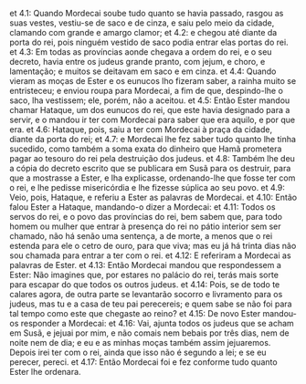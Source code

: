 et 4.1: Quando Mordecai soube tudo quanto se havia passado, rasgou as suas vestes, vestiu-se de saco e de cinza, e saiu pelo meio da cidade, clamando com grande e amargo clamor;
et 4.2: e chegou até diante da porta do rei, pois ninguém vestido de saco podia entrar elas portas do rei.
et 4.3: Em todas as províncias aonde chegava a ordem do rei, e o seu decreto, havia entre os judeus grande pranto, com jejum, e choro, e lamentação; e muitos se deitavam em saco e em cinza.
et 4.4: Quando vieram as moças de Ester e os eunucos lho fizeram saber, a rainha muito se entristeceu; e enviou roupa para Mordecai, a fim de que, despindo-lhe o saco, lha vestissem; ele, porém, não a aceitou.
et 4.5: Então Ester mandou chamar Hataque, um dos eunucos do rei, que este havia designado para a servir, e o mandou ir ter com Mordecai para saber que era aquilo, e por que era.
et 4.6: Hataque, pois, saiu a ter com Mordecai à praça da cidade, diante da porta do rei;
et 4.7: e Mordecai lhe fez saber tudo quanto lhe tinha sucedido, como também a soma exata do dinheiro que Hamã prometera pagar ao tesouro do rei pela destruição dos judeus.
et 4.8: Também lhe deu a cópia do decreto escrito que se publicara em Susã para os destruir, para que a mostrasse a Ester, e lha explicasse, ordenando-lhe que fosse ter com o rei, e lhe pedisse misericórdia e lhe fizesse súplica ao seu povo.
et 4.9: Veio, pois, Hataque, e referiu a Ester as palavras de Mordecai.
et 4.10: Então falou Ester a Hataque, mandando-o dizer a Mordecai:
et 4.11: Todos os servos do rei, e o povo das províncias do rei, bem sabem que, para todo homem ou mulher que entrar à presença do rei no pátio interior sem ser chamado, não há senão uma sentença, a de morte, a menos que o rei estenda para ele o cetro de ouro, para que viva; mas eu já há trinta dias não sou chamada para entrar a ter com o rei.
et 4.12: E referiram a Mordecai as palavras de Ester.
et 4.13: Então Mordecai mandou que respondessem a Ester: Não imagines que, por estares no palácio do rei, terás mais sorte para escapar do que todos os outros judeus.
et 4.14: Pois, se de todo te calares agora, de outra parte se levantarão socorro e livramento para os judeus, mas tu e a casa de teu pai perecereis; e quem sabe se não foi para tal tempo como este que chegaste ao reino?
et 4.15: De novo Ester mandou-os responder a Mordecai:
et 4.16: Vai, ajunta todos os judeus que se acham em Susã, e jejuai por mim, e não comais nem bebais por três dias, nem de noite nem de dia; e eu e as minhas moças também assim jejuaremos.  Depois irei ter com o rei, ainda que isso não é segundo a lei;  e se eu perecer, pereci.
et 4.17: Então Mordecai foi e fez conforme tudo quanto Ester lhe ordenara.
